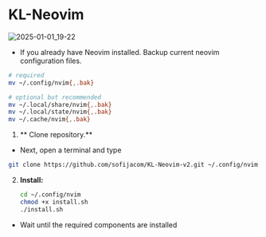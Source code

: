 # KL-Neovim

![2025-01-01_19-22](https://github.com/user-attachments/assets/1c1c36f1-e86f-44c8-a88f-58faca88dd9a)



- If you already have Neovim installed. Backup current neovim configuration files.

```sh
# required
mv ~/.config/nvim{,.bak}

# optional but recommended
mv ~/.local/share/nvim{,.bak}
mv ~/.local/state/nvim{,.bak}
mv ~/.cache/nvim{,.bak}
```

1. ** Clone repository.**

- Next, open a terminal and type

```sh
git clone https://github.com/sofijacom/KL-Neovim-v2.git ~/.config/nvim
```

2. **Install:**
   ```bash
   cd ~/.config/nvim
   chmod +x install.sh
   ./install.sh
   ```
   
- Wait until the required components are installed
